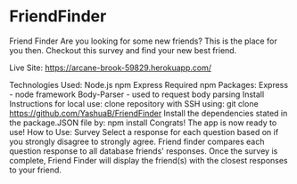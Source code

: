 # FriendFinder

Friend Finder
Are you looking for some new friends? This is the place for you then. Checkout this  survey and find your new best friend.

Live Site: https://arcane-brook-59829.herokuapp.com/


Technologies Used:
Node.js
npm
Express
Required npm Packages:
Express - node framework
Body-Parser - used to request body parsing
Install Instructions for local use:
clone repository with SSH using:
git clone https://github.com/YashuaB/FriendFinder
Install the dependencies stated in the package.JSON file by:
npm install
Congrats! The app is now ready to use!
How to Use:
Survey
Select a response for each question based on if you strongly disagree to strongly agree.
Friend finder compares each question response to all database friends' responses.
Once the survey is complete, Friend Finder will display the friend(s) with the closest responses to your friend.